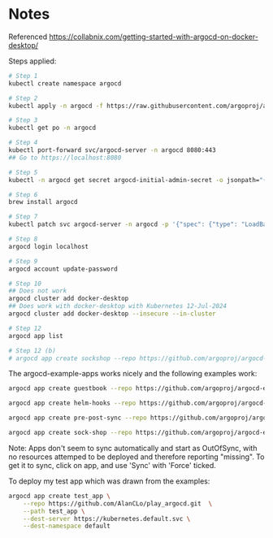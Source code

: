 # Notes

Referenced https://collabnix.com/getting-started-with-argocd-on-docker-desktop/

Steps applied:

```bash
# Step 1
kubectl create namespace argocd

# Step 2
kubectl apply -n argocd -f https://raw.githubusercontent.com/argoproj/argo-cd/stable/manifests/install.yaml

# Step 3
kubectl get po -n argocd

# Step 4
kubectl port-forward svc/argocd-server -n argocd 8080:443
## Go to https://localhost:8080 

# Step 5 
kubectl -n argocd get secret argocd-initial-admin-secret -o jsonpath="{.data.password}" | base64 -d; echo

# Step 6
brew install argocd

# Step 7
kubectl patch svc argocd-server -n argocd -p '{"spec": {"type": "LoadBalancer"}}'

# Step 8
argocd login localhost

# Step 9
argocd account update-password

# Step 10
## Does not work 
argocd cluster add docker-desktop
## Does work with docker-desktop with Kubernetes 12-Jul-2024
argocd cluster add docker-desktop --insecure --in-cluster

# Step 12
argocd app list

# Step 12 (b)
# argocd app create sockshop --repo https://github.com/argoproj/argocd-example-apps.git  --path sock-shop --dest-server https://kubernetes.default.svc --dest-namespace default
```

The argocd-example-apps works nicely and the following examples work:

```bash
argocd app create guestbook --repo https://github.com/argoproj/argocd-example-apps.git --path guestbook --dest-server https://kubernetes.default.svc --dest-namespace default 

argocd app create helm-hooks --repo https://github.com/argoproj/argocd-example-apps.git --path helm-hooks --dest-server https://kubernetes.default.svc --dest-namespace default 

argocd app create pre-post-sync --repo https://github.com/argoproj/argocd-example-apps.git --path pre-post-sync --dest-server https://kubernetes.default.svc --dest-namespace default 

argocd app create sock-shop --repo https://github.com/argoproj/argocd-example-apps.git --path sock-shop --dest-server https://kubernetes.default.svc --dest-namespace default 

```

Note: Apps don't seem to sync automatically and start as OutOfSync, with no resources attemped to be deployed and therefore reporting "missing". To get it to sync, click on app, and use 'Sync' with 'Force' ticked.


To deploy my test app which was drawn from the examples:

```bash
argocd app create test_app \
    --repo https://github.com/AlanCLo/play_argocd.git  \
    --path test_app \
    --dest-server https://kubernetes.default.svc \
    --dest-namespace default
```
